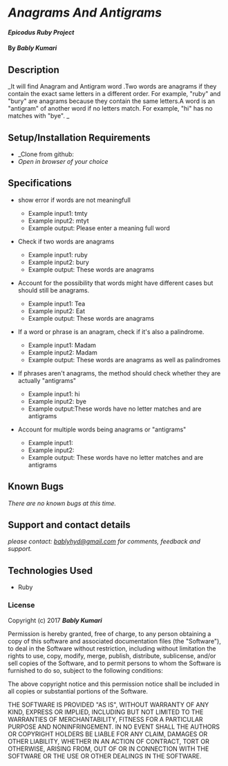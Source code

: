 # _Anagrams And Antigrams_

#### _Epicodus Ruby Project_

#### By _**Bably Kumari**_

## Description

_It will find Anagram and Antigram word .Two words are anagrams if they contain the exact same letters in a different order. For example, "ruby" and "bury" are anagrams because they contain the same letters.A word is an "antigram" of another word if no letters match. For example, "hi" has no matches with "bye". _

## Setup/Installation Requirements

* _Clone from github:
* _Open in browser of your choice_

## Specifications


* show error if words are not meaningfull
	* Example input1: tmty
	* Example input2: mtyt
	* Example output: Please enter a meaning full word

* Check if two words are anagrams
	* Example input1: ruby
	* Example input2: bury
	* Example output: These words are anagrams

* Account for the possibility that words might have different cases but should still be anagrams.
	* Example input1: Tea
	* Example input2: Eat
	* Example output: These words are anagrams

* If a word or phrase is an anagram, check if it's also a palindrome.
	* Example input1: Madam
	* Example input2: Madam
	* Example output: These words are anagrams as well as palindromes

* If phrases aren't anagrams, the method should check whether they are actually "antigrams"
	* Example input1: hi
	* Example input2: bye
	* Example output:These words have no letter matches and are antigrams

* Account for multiple words being anagrams or "antigrams"
	* Example input1:
	* Example input2:
	* Example output: These words have no letter matches and are antigrams


## Known Bugs

_There are no known bugs at this time._

## Support and contact details

_please contact: bablyhyd@gmail.com for comments, feedback and support._

## Technologies Used

  * Ruby

### License

Copyright (c) 2017 **_Bably Kumari_**

Permission is hereby granted, free of charge, to any person obtaining a copy
of this software and associated documentation files (the "Software"), to deal
in the Software without restriction, including without limitation the rights
to use, copy, modify, merge, publish, distribute, sublicense, and/or sell
copies of the Software, and to permit persons to whom the Software is
furnished to do so, subject to the following conditions:

The above copyright notice and this permission notice shall be included in all
copies or substantial portions of the Software.

THE SOFTWARE IS PROVIDED "AS IS", WITHOUT WARRANTY OF ANY KIND, EXPRESS OR
IMPLIED, INCLUDING BUT NOT LIMITED TO THE WARRANTIES OF MERCHANTABILITY,
FITNESS FOR A PARTICULAR PURPOSE AND NONINFRINGEMENT. IN NO EVENT SHALL THE
AUTHORS OR COPYRIGHT HOLDERS BE LIABLE FOR ANY CLAIM, DAMAGES OR OTHER
LIABILITY, WHETHER IN AN ACTION OF CONTRACT, TORT OR OTHERWISE, ARISING FROM,
OUT OF OR IN CONNECTION WITH THE SOFTWARE OR THE USE OR OTHER DEALINGS IN THE
SOFTWARE.
